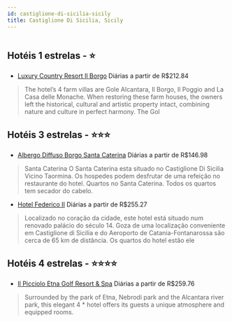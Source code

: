 ```yaml
---
id: castiglione-di-sicilia-sicily
title: Castiglione Di Sicilia, Sicily
---
```


<center><img src="https://assets.cosmos-data.com/1/018043d93c3dac487cdcc3a91e147a9f/427064.jpg" alt="" /></center>


## Hotéis 1 estrelas - ⭐️

-    [Luxury Country Resort Il Borgo](https://www.hurb.com/hoteis/castiglione-di-sicilia/luxury-country-resort-il-borgo-JNP-JP791107?cmp=18055) Diárias a partir de R$212.84
   > The hotel’s 4 farm villas are Gole Alcantara, Il Borgo, Il Poggio and La Casa delle Monache. When restoring these farm houses, the owners left the historical, cultural and artistic property intact, combining nature and culture in perfect harmony.  The Gol

## Hotéis 3 estrelas - ⭐️⭐️⭐️

-    [Albergo Diffuso Borgo Santa Caterina](https://www.hurb.com/hoteis/castiglione-di-sicilia/albergo-diffuso-borgo-santa-caterina-JNP-JP816076?cmp=18055) Diárias a partir de R$146.98
   > Santa Caterina O Santa Caterina esta situado no Castiglione Di Sicilia Vicino Taormina. Os hospedes podem desfrutar de uma refeição no restaurante do hotel. Quartos no Santa Caterina. Todos os quartos tem secador do cabelo.
-    [Hotel Federico II](https://www.hurb.com/hoteis/castiglione-di-sicilia/hotel-federico-ii-JNP-JP054473?cmp=18055) Diárias a partir de R$255.27
   > Localizado no coração da cidade, este hotel está situado num renovado palácio do século 14.
Goza de uma localização conveniente em Castiglione di Sicilia e do Aeroporto de Catania-Fontanarossa são cerca de 65 km de distância.
Os quartos do hotel estão ele

## Hotéis 4 estrelas - ⭐️⭐️⭐️⭐️

-    [Il Picciolo Etna Golf Resort & Spa](https://www.hurb.com/hoteis/castiglione-di-sicilia/il-picciolo-etna-golf-resort-spa-JNP-JP226250?cmp=18055) Diárias a partir de R$259.76
   > Surrounded by the park of Etna, Nebrodi park and the Alcantara river park, this elegant 4 * hotel offers its guests a unique atmosphere and equipped rooms.
